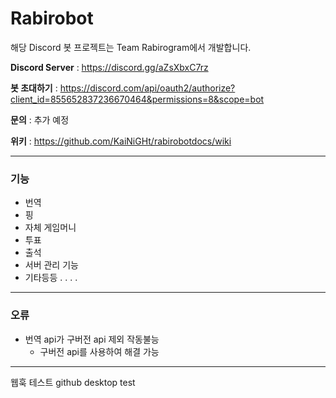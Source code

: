 # Rabirobot

해당 Discord 봇 프로젝트는 Team Rabirogram에서 개발합니다.

**Discord Server** : https://discord.gg/aZsXbxC7rz

**봇 초대하기** : https://discord.com/api/oauth2/authorize?client_id=855652837236670464&permissions=8&scope=bot

**문의** : 추가 예정

**위키** : https://github.com/KaiNiGHt/rabirobotdocs/wiki

------

### 기능

* 번역
* 핑
* 자체 게임머니
* 투표
* 출석
* 서버 관리 기능
* 기타등등 . . . .

------
### 오류

* 번역 api가 구버전 api 제외 작동불능
  * 구버전 api를 사용하여 해결 가능

------
웹훅 테스트
github desktop test